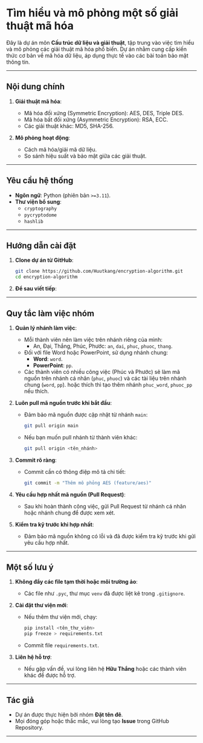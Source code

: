 # Tìm hiểu và mô phỏng một số giải thuật mã hóa

Đây là dự án môn **Cấu trúc dữ liệu và giải thuật**, tập trung vào việc tìm hiểu và mô phỏng các giải thuật mã hóa phổ biến. Dự án nhằm cung cấp kiến thức cơ bản về mã hóa dữ liệu, áp dụng thực tế vào các bài toán bảo mật thông tin.

--- 

## Nội dung chính

1. **Giải thuật mã hóa**:
   - Mã hóa đối xứng (Symmetric Encryption): AES, DES, Triple DES.
   - Mã hóa bất đối xứng (Asymmetric Encryption): RSA, ECC.
   - Các giải thuật khác: MD5, SHA-256.

2. **Mô phỏng hoạt động**:
   - Cách mã hóa/giải mã dữ liệu.
   - So sánh hiệu suất và bảo mật giữa các giải thuật.

--- 

## Yêu cầu hệ thống

- **Ngôn ngữ**: Python (phiên bản `>=3.11`).
- **Thư viện bổ sung**:
  - `cryptography`
  - `pycryptodome`
  - `hashlib`

--- 

## Hướng dẫn cài đặt

1. **Clone dự án từ GitHub**:
   ```bash
   git clone https://github.com/Huutkang/encryption-algorithm.git
   cd encryption-algorithm
   ```

2. **Để sau viết tiếp**:

--- 

## Quy tắc làm việc nhóm

1. **Quản lý nhánh làm việc**:
   - Mỗi thành viên nên làm việc trên nhánh riêng của mình:
     - An, Đại, Thắng, Phúc, Phước: `an`, `dai`, `phuc`, `phuoc`, `thang`.
   - Đối với file Word hoặc PowerPoint, sử dụng nhánh chung:
     - **Word**: `word`.
     - **PowerPoint**: `pp`.
   - Các thành viên có nhiều công việc (Phúc và Phước) sẽ làm mã nguồn trên nhánh cá nhân (`phuc`, `phuoc`) và các tài liệu trên nhánh chung (`word`, `pp`). hoặc thích thì tạo thêm nhánh `phuc_word`, `phuoc_pp` nếu thích.

2. **Luôn pull mã nguồn trước khi bắt đầu**:
   - Đảm bảo mã nguồn được cập nhật từ nhánh `main`:
     ```bash
     git pull origin main
     ```
   - Nếu bạn muốn pull nhánh từ thành viên khác:
     ```bash
     git pull origin <tên_nhánh>
     ```

3. **Commit rõ ràng**:
   - Commit cần có thông điệp mô tả chi tiết:
     ```bash
     git commit -m "Thêm mô phỏng AES (feature/aes)"
     ```

4. **Yêu cầu hợp nhất mã nguồn (Pull Request)**:
   - Sau khi hoàn thành công việc, gửi Pull Request từ nhánh cá nhân hoặc nhánh chung để được xem xét.

5. **Kiểm tra kỹ trước khi hợp nhất**:
   - Đảm bảo mã nguồn không có lỗi và đã được kiểm tra kỹ trước khi gửi yêu cầu hợp nhất.

--- 

## Một số lưu ý

1. **Không đẩy các file tạm thời hoặc môi trường ảo**:
   - Các file như `.pyc`, thư mục `venv` đã được liệt kê trong `.gitignore`.

2. **Cài đặt thư viện mới**:
   - Nếu thêm thư viện mới, chạy:
     ```bash
     pip install <tên_thư_viện>
     pip freeze > requirements.txt
     ```
   - Commit file `requirements.txt`.

3. **Liên hệ hỗ trợ**:
   - Nếu gặp vấn đề, vui lòng liên hệ **Hữu Thắng** hoặc các thành viên khác để được hỗ trợ.

---

## Tác giả

- Dự án được thực hiện bởi nhóm **Đặt tên đê**.
- Mọi đóng góp hoặc thắc mắc, vui lòng tạo **Issue** trong GitHub Repository.

---
